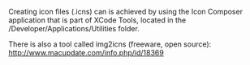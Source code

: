 Creating icon files (.icns) can is achieved by using the Icon Composer application that is part of XCode Tools, located in the /Developer/Applications/Utilities folder. 

There is also a tool called img2icns (freeware, open source): http://www.macupdate.com/info.php/id/18369

